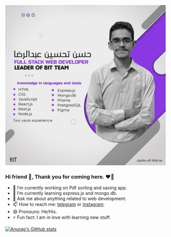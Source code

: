 ![I am GitHub Readme Generator's creator](https://github.com/ht3aa/ht3aa/blob/main/me1.jpg)

### Hi friend 👋, Thank you for coming here. ❤️‍🔥

- 🔭 I’m currently working on Pdf sorting and saving app.
- 🌱 I’m currently learning express.js and mongo.db.
- 💬 Ask me about anything related to web development.
- 📫 How to reach me: [telegram](https://t.me/ht3aa) or [instagram](https://www.instagram.com/invites/contact/?i=1e1izywetirov&utm_content=ih9l413).
- 😄 Pronouns: He/His.
- ⚡ Fun fact: I am in love with learning new stuff.

[![Anurag's GitHub stats](https://github-readme-stats.vercel.app/api?username=ht3aa)](https://github.com/anuraghazra/github-readme-stats)
<!--- 👯 I’m looking to collaborate on telegram or instagram => @ht3aa-->
<!--- 🤔 I’m looking for help with ...-->

